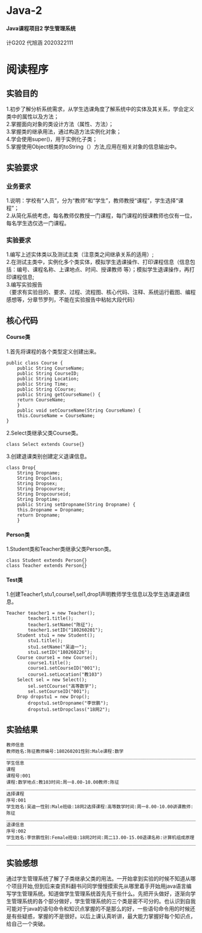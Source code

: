 # Java-2
#### Java课程项目2 学生管理系统   
计G202 代旭涵 2020322111
# 阅读程序

## 实验目的  
1.初步了解分析系统需求，从学生选课角度了解系统中的实体及其关系，学会定义类中的属性以及方法；   
2.掌握面向对象的类设计方法（属性、方法）；   
3.掌握类的继承用法，通过构造方法实例化对象；   
4.学会使用super()，用于实例化子类；   
5.掌握使用Object根类的toString（）方法,应用在相关对象的信息输出中。  

## 实验要求 
### 业务要求   
1.说明：学校有“人员”，分为“教师”和“学生”，教师教授“课程”，学生选择“课程”；   
2.从简化系统考虑，每名教师仅教授一门课程，每门课程的授课教师也仅有一位，每名学生选仅选一门课程。   
### 实验要求   
1.编写上述实体类以及测试主类（注意类之间继承关系的适用）;   
2.在测试主类中，实例化多个类实体，模拟学生选课操作、打印课程信息（信息包括：编号、课程名称、上课地点、时间、授课教师 等）；模拟学生退课操作，再打印课程信息;    
3.编写实验报告   
（要求有实验目的、要求、过程、流程图、核心代码、注释、系统运行截图、编程感想等，分章节罗列，不能在实验报告中粘帖大段代码）   

## 核心代码
#### Course类
1.首先将课程的各个类型定义创建出来。   
```
public class Course {      
	public String CourseName;    
	public String CourseID;     
	public String Location;     
	public String Time;      
	public String CCourse;     
	public String getCourseName() {     
	return CourseName;     
	}    
	public void setCourseName(String CourseName) {    
 	this.CourseName = CourseName;   
}    
```
2.Select类继承父类Course类。      
```
class Select extends Course{}   
```
3.创建退课类别创建定义退课信息。      
```
class Drop{   
	String Dropname;   
	String Dropclass;   
	String Dropsex;   
	String Dropcourse;   
	String Dropcourseid;   
	String Droptime;   
	public String setDropname(String Dropname) {   
	this.Dropname = Dropname;   
	return Dropname;   
	}   
  ```   
  #### Person类
  1.Student类和Teacher类继承父类Person类。   
 ```
 class Student extends Person{}   
 class Teacher extends Person{}   
 ``` 
 #### Test类   
 1.创建Teacher1,stu1,course1,sel1,drop1声明教师学生信息以及学生选课退课信息。   
```
Teacher teacher1 = new Teacher();   
		teacher1.title();   
		teacher1.setName("陈征");   
		teacher1.setID("180260201");   
    Student stu1 = new Student();   
		stu1.title();   
		stu1.setName("吴迪一");   
		stu1.setID("180260226");   
    Course course1 = new Course();   
		course1.title();   
		course1.setCourseID("001");   
		course1.setLocation("教103")   
    Select sel = new Select();   
		sel.setCCourse("高等数学");   
		sel.setCourseID("001");   
    Drop dropstu1 = new Drop();   
		dropstu1.setDropname("李世鹏");   
		dropstu1.setDropclass("18网2");   
 ```
## 实验结果
 ```
教师信息         
教师姓名:陈征教师编号:180260201性别:Male课程:数学        
______________________________________________________________________________           
学生信息            
课程        
课程号:001      
课程:数学地点:教103时间:周一8.00-10.00教师:陈征      
______________________________________________________________________________          
选择课程           
序号:001         
学生姓名:吴迪一性别:Male班级:18网2选择课程:高等数学时间:周一8.00-10.00讲课教师:陈征       
______________________________________________________________________________         
退课信息      
序号:002      
学生姓名:李世鹏性别:Female班级:18网2时间:周二13.00-15.00退课名称:计算机组成原理      
______________________________________________________________________________           
```
## 实验感想
通过学生管理系统了解了子类继承父类的用法。一开始拿到实验的时候不知道从哪个项目开始,但到后来查资料翻书问同学慢慢摸索先从哪里着手开始用java语言编写学生管理系统。知道做学生管理系统首先先干些什么。先把开头做好，逐渐向学生管理系统的各个部分做好，学生管理系统的三个类是密不可分的。也认识到自我可能对于java的语句命令和知识点掌握的不是那么的好，一些语句命令用的时候还是有些疑惑，掌握的不是很好。以后上课认真听讲，最大能力掌握好每个知识点，给自己一个突破。   
    
  






